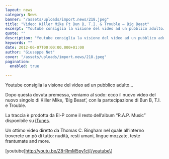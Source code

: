 ```yaml
---
layout: news
category: News
banner: "/assets/uploads/import.news/218.jpeg"
title: "Video: Killer Mike Ft Bun B, T.I. & Trouble – Big Beast"
excerpt: "Youtube consiglia la visione del video ad un pubblico adulto… Dopo questa dovuta premessa, veniamo al sodo: ecco il nuovo video del nuovo singolo di Killer Mike, ‘Big Beast’, con la partecipazione di Bun B, T.I. e Trouble. La traccia è prodotta da El-P come il resto dell’album “R.A.P. Music” disponibile su iTunes. Un ottimo [&hellip"
quote: ""
description: "Youtube consiglia la visione del video ad un pubblico adulto… Dopo questa dovuta premessa, veniamo al sodo: ecco il nuovo video del nuovo singolo di Killer Mike, ‘Big Beast’, con la partecipazione di Bun B, T.I. e Trouble. La traccia è prodotta da El-P come il resto dell’album “R.A.P. Music” disponibile su iTunes. Un ottimo [&hellip"
keywords: ""
date: 2012-06-07T00:00:00.000+01:00
author: "Giuseppe Net"
cover: "/assets/uploads/import.news/218.jpeg"
pagination:
  enabled: true

---
```


Youtube consiglia la visione del video ad un pubblico adulto…

Dopo questa dovuta premessa, veniamo al sodo: ecco il nuovo video del nuovo singolo di Killer Mike, ‘Big Beast’, con la partecipazione di Bun B, T.I. e Trouble.

La traccia è prodotta da El-P come il resto dell’album “R.A.P. Music” disponibile su [iTunes](https://itunes.apple.com/us/album/r.a.p.-music/id524296592).

Un ottimo video diretto da Thomas C. Bingham nel quale all’interno troverete un pò di tutto: nudità, resti umani, lingue mozzate, teste frantumate and more.

\[youtube\]http://youtu.be/Z8-RmM5py1c\[/youtube\]